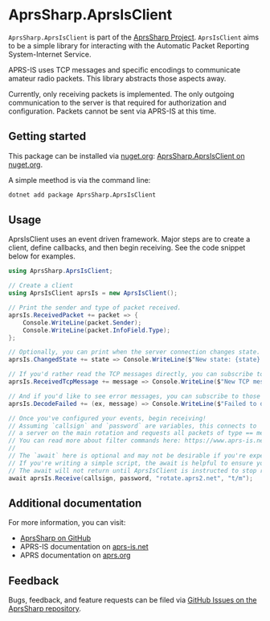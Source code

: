 # AprsSharp.AprsIsClient

`AprsSharp.AprsIsClient` is part of the [AprsSharp Project](https://github.com/CBielstein/APRSsharp).
`AprsIsClient` aims to be a simple library for interacting with the Automatic Packet Reporting System-Internet Service.

APRS-IS uses TCP messages and specific encodings to communicate amateur radio packets.
This library abstracts those aspects away.

Currently, only receiving packets is implemented.
The only outgoing communication to the server is that required for authorization and configuration.
Packets cannot be sent via APRS-IS at this time.

## Getting started

This package can be installed via [nuget.org](https://www.nuget.org):
[AprsSharp.AprsIsClient on nuget.org](https://www.nuget.org/packages/AprsSharp.AprsIsClient).

A simple meethod is via the command line:

```bash
dotnet add package AprsSharp.AprsIsClient
```

## Usage

AprsIsClient uses an event driven framework.
Major steps are to create a client, define callbacks, and then begin receiving.
See the code snippet below for examples.

```csharp
using AprsSharp.AprsIsClient;

// Create a client
using AprsIsClient aprsIs = new AprsIsClient();

// Print the sender and type of packet received.
aprsIs.ReceivedPacket += packet => {
    Console.WriteLine(packet.Sender);
    Console.WriteLine(packet.InfoField.Type);
};

// Optionally, you can print when the server connection changes state.
aprsIs.ChangedState += state => Console.WriteLine($"New state: {state} on server {aprsIs.ConnectedServer}");

// If you'd rather read the TCP messages directly, you can subscribe to those events
aprsIs.ReceivedTcpMessage += message => Console.WriteLine($"New TCP message: {message}");

// And if you'd like to see error messages, you can subscribe to those
aprsIs.DecodeFailed += (ex, message) => Console.WriteLine($"Failed to decode message {message} with exception {ex}"); 

// Once you've configured your events, begin receiving!
// Assuming `callsign` and `password` are variables, this connects to
// a server on the main rotation and requests all packets of type == message (t/m)
// You can read more about filter commands here: https://www.aprs-is.net/javAPRSFilter.aspx
//
// The `await` here is optional and may not be desirable if you're expecting additional input.
// If you're writing a simple script, the await is helpful to ensure your application doesn't terminate.
// The await will not return until AprsIsClient is instructed to stop receiving.
await aprsIs.Receive(callsign, password, "rotate.aprs2.net", "t/m");
```

## Additional documentation

For more information, you can visit:

* [AprsSharp on GitHub](https://github.com/CBielstein/APRSsharp)
* APRS-IS documentation on [aprs-is.net](https://www.aprs-is.net/)
* APRS documentation on [aprs.org](https://www.aprs.org/)

## Feedback

Bugs, feedback, and feature requests can be filed via [GitHub Issues on the AprsSharp repository](https://github.com/CBielstein/APRSsharp/issues).
